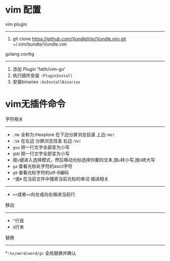 vim 配置
====
vim plugin 
____
1. git clone https://github.com/VundleVim/Vundle.vim.git ~/.vim/bundle/Vundle.vim

golang config
____
1. 添加 Plugin 'fatih/vim-go'
2. 执行插件安装 `:PluginInstall`
3. 安装binaries `:GoInstallBinaries`

vim无插件命令
====
字符相关
____
* `:He` 全称为:Hexplore 在下边分屏浏览目录 上边`:He!`
* `:Ve` 在左边 分屏浏览目录 右边`:Ve!`
* `guu` 把一行文字全部变为小写
* `gUU` 把一行文字全部变为小写
* 按`v`键进入选择模式，然后移动光标选择你要的文本,按`u`转小写,按`U`转大写
* `ga` 查看光标处字符的ascii字符
* `g8` 查看光标字符的utf-8编码
* `*`或`#` 在当前文件中搜索当前光标的单词 
缩进相关
____
* `<<`或者`>>`向左或向右缩进当前行

移动
____
* `^`行首
* `$`行末

替换
____
*`:%s/word/word/gc` 全局替换并确认 
